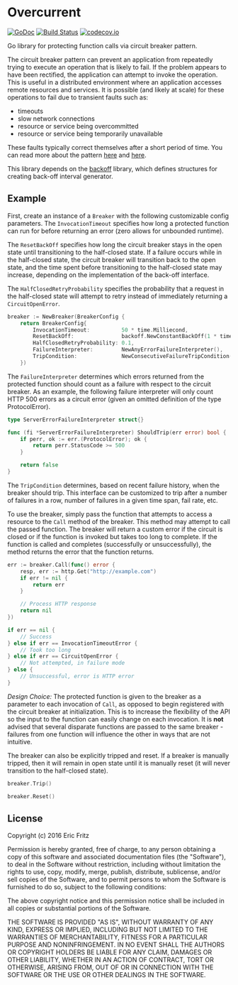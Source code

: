 # Overcurrent

[![GoDoc](https://godoc.org/github.com/efritz/overcurrent?status.svg)](https://godoc.org/github.com/efritz/overcurrent)
[![Build Status](https://secure.travis-ci.org/efritz/overcurrent.png)](http://travis-ci.org/efritz/overcurrent)
[![codecov.io](http://codecov.io/github/efritz/overcurrent/coverage.svg?branch=master)](http://codecov.io/github/efritz/overcurrent?branch=master)

Go library for protecting function calls via circuit breaker pattern.

The circuit breaker pattern can prevent an application from repeatedly trying to
execute an operation that is likely to fail. If the problem appears to have been
rectified, the application can attempt to invoke the operation. This is useful
in a distributed environment where an application accesses remote resources and
services. It is possible (and likely at scale) for these operations to fail due
to transient faults such as:

- timeouts
- slow network connections
- resource or service being overcommitted
- resource or service being temporarily unavailable

These faults typically correct themselves after a short period of time. You can
read more about the pattern
[here](https://msdn.microsoft.com/en-us/library/dn589784.aspx) and
[here](http://martinfowler.com/bliki/CircuitBreaker.html).

This library depends on the [backoff](https://github.com/efritz/backoff) library,
which defines structures for creating back-off interval generator.

## Example

First, create an instance of a `Breaker` with the following customizable config
parameters. The `InvocationTimeout` specifies how long a protected function can
run for before returning an error (zero allows for unbounded runtime).

The `ResetBackOff` specifies how long the circuit breaker stays in the open state
until transitioning to the half-closed state. If a failure occurs while in the
half-closed state, the circuit breaker will transition back to the open state, and
the time spent before transitioning to the half-closed state may increase, depending
on the implementation of the back-off interface.

The `HalfClosedRetryProbability` specifies the probability that a request in the
half-closed state will attempt to retry instead of immediately returning a
`CircuitOpenError`.

```go
breaker := NewBreaker(BreakerConfig {
	return BreakerConfig{
		InvocationTimeout:          50 * time.Milliecond,
		ResetBackOff:               backoff.NewConstantBackOff(1 * time.Second),
		HalfClosedRetryProbability: 0.1,
		FailureInterpreter:         NewAnyErrorFailureInterpreter(),
		TripCondition:              NewConsecutiveFailureTripCondition(5),
	})
```

The `FailureInterpreter` determines which errors returned from the protected
function should count as a failure with respect to the circuit breaker. As an
example, the following failure interpreter will only count HTTP 500 errors as
a circuit error (given an omitted definition of the type ProtocolError).

```go
type ServerErrorFailureInterpreter struct{}

func (fi *ServerErrorFailureInterpreter) ShouldTrip(err error) bool {
	if perr, ok := err.(ProtocolError); ok {
		return perr.StatusCode >= 500
	}

	return false
}
```

The `TripCondition` determines, based on recent failure history, when the
breaker should trip. This interface can be customized to trip after a number
of failures in a row, number of failures in a given time span, fail rate, etc.

To use the breaker, simply pass the function that attempts to access a resource
to the `Call` method of the breaker. This method may attempt to call the passed
function. The breaker will return a custom error if the circuit is closed or if
the function is invoked but takes too long to complete. If the function is called
and completes (successfully or unsuccessfully), the method returns the error that
the function returns.

```go
err := breaker.Call(func() error {
	resp, err := http.Get("http://example.com")
	if err != nil {
		return err
	}

	// Process HTTP response
	return nil
})

if err == nil {
	// Success
} else if err == InvocationTimeoutError {
	// Took too long
} else if err == CircuitOpenError {
	// Not attempted, in failure mode
} else {
	// Unsuccessful, error is HTTP error
}
```

*Design Choice:* The protected function is given to the breaker as a parameter
to each invocation of `Call`, as opposed to begin registered with the circuit
breaker at initialization. This is to increase the flexibility of the API so
the input to the function can easily change on each invocation. It is **not**
advised that several disparate functions are passed to the same breaker - failures
from one function will influence the other in ways that are not intuitive.

The breaker can also be explicitly tripped and reset. If a breaker is manually
tripped, then it will remain in open state until it is manually reset (it will
never transition to the half-closed state).

```go
breaker.Trip()
```

```go
breaker.Reset()
```

## License

Copyright (c) 2016 Eric Fritz

Permission is hereby granted, free of charge, to any person obtaining a copy
of this software and associated documentation files (the "Software"), to deal
in the Software without restriction, including without limitation the rights
to use, copy, modify, merge, publish, distribute, sublicense, and/or sell
copies of the Software, and to permit persons to whom the Software is
furnished to do so, subject to the following conditions:

The above copyright notice and this permission notice shall be included in
all copies or substantial portions of the Software.

THE SOFTWARE IS PROVIDED "AS IS", WITHOUT WARRANTY OF ANY KIND, EXPRESS OR
IMPLIED, INCLUDING BUT NOT LIMITED TO THE WARRANTIES OF MERCHANTABILITY,
FITNESS FOR A PARTICULAR PURPOSE AND NONINFRINGEMENT. IN NO EVENT SHALL THE
AUTHORS OR COPYRIGHT HOLDERS BE LIABLE FOR ANY CLAIM, DAMAGES OR OTHER
LIABILITY, WHETHER IN AN ACTION OF CONTRACT, TORT OR OTHERWISE, ARISING FROM,
OUT OF OR IN CONNECTION WITH THE SOFTWARE OR THE USE OR OTHER DEALINGS IN
THE SOFTWARE.
